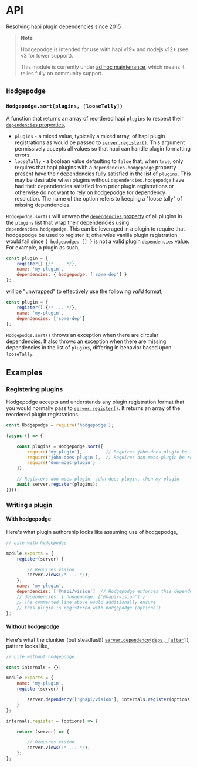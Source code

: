 # API
Resolving hapi plugin dependencies since 2015

> **Note**
>
> Hodgepodge is intended for use with hapi v19+ and nodejs v12+ (see v3 for lower support).
>
> This module is currently under [ad hoc maintenance](https://github.com/hapipal/hodgepodge/issues/11), which means it relies fully on community support.

## `Hodgepodge`
### `Hodgepodge.sort(plugins, [looseTally])`
A function that returns an array of reordered hapi `plugins` to respect their [`dependencies` properties](https://hapi.dev/api/#plugins),
  - `plugins` - a mixed value, typically a mixed array, of hapi plugin registrations as would be passed to [`server.register()`](https://hapi.dev/api/#server.register()).  This argument permissively accepts all values so that hapi can handle plugin formatting errors.
  - `looseTally` - a boolean value defaulting to `false` that, when `true`, only requires that hapi plugins with a `dependencies.hodgepodge` property present have their dependencies fully satisfied in the list of `plugins`.  This may be desirable when plugins without `dependencies.hodgepodge` have had their dependencies satisfied from prior plugin registrations or otherwise do not want to rely on hodgepodge for dependency resolution.  The name of the option refers to keeping a "loose tally" of missing dependencies.

`Hodgepodge.sort()` will unwrap the [`dependencies` property](https://hapi.dev/api/#plugins) of all plugins in the `plugins` list that wrap their dependencies using `dependencies.hodgepodge`.  This can be leveraged in a plugin to require that hodgepodge be used to register it; otherwise vanilla plugin registration would fail since `{ hodgepodge: [] }` is not a valid plugin `dependencies` value.  For example, a plugin as such,
```js
const plugin = {
    register() {/* ... */},
    name: 'my-plugin',
    dependencies: { hodgepodge: ['some-dep'] }
};
```

will be "unwrapped" to effectively use the following _valid_ format,
```js
const plugin = {
    register() {/* ... */},
    name: 'my-plugin',
    dependencies: ['some-dep']
};
```

`Hodgepodge.sort()` throws an exception when there are circular dependencies.  It also throws an exception when there are missing dependencies in the list of `plugins`, differing in behavior based upon `looseTally`.


## Examples

### Registering plugins
Hodgepodge accepts and understands any plugin registration format that you would normally pass to [`server.register()`](https://hapi.dev/api/#server.register()).  It returns an array of the reordered plugin registrations.
```js
const Hodgepodge = require('hodgepodge');

(async () => {

    const plugins = Hodgepodge.sort([
        require('my-plugin'),         // Requires john-does-plugin be registered first
        require('john-does-plugin'),  // Requires don-moes-plugin be registered first
        require('don-moes-plugin')
    ]);

    // Registers don-moes-plugin, john-does-plugin, then my-plugin
    await server.register(plugins);
})();
```

### Writing a plugin

#### With hodgepodge
Here's what plugin authorship looks like assuming use of hodgepodge,
```js
// Life with hodgepodge

module.exports = {
    register(server) {

        // Requires vision
        server.views(/* ... */);
    },
    name: 'my-plugin',
    dependencies: ['@hapi/vision']  // Hodgepodge enforces this dependency when the plugin is registered
    // dependencies: { hodgepodge: ['@hapi/vision'] }
    // The commented line above would additionally ensure
    // this plugin is registered with hodgepodge (optional)
};
```

#### Without hodgepodge
Here's what the clunkier (but steadfast!) [`server.dependency(deps, [after])`](https://hapi.dev/api/#server.dependency()) pattern looks like,
```js
// Life without hodgepodge

const internals = {};

module.exports = {
    name: 'my-plugin',
    register(server) {

        server.dependency(['@hapi/vision'], internals.register(options));
    }
};

internals.register = (options) => {

    return (server) => {

        // Requires vision
        server.views(/* ... */);
    };
};
```
